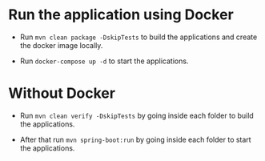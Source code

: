 # Run the application using Docker


- Run `mvn clean package -DskipTests` to build the applications and create the docker image locally.

- Run `docker-compose up -d` to start the applications.

# Without Docker


- Run `mvn clean verify -DskipTests` by going inside each folder to build the applications.

- After that run `mvn spring-boot:run` by going inside each folder to start the applications.
